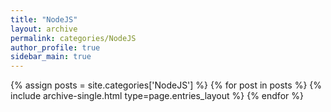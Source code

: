 ```yaml
---
title: "NodeJS"
layout: archive
permalink: categories/NodeJS
author_profile: true
sidebar_main: true
---
```


{% assign posts = site.categories['NodeJS'] %}
{% for post in posts %} {% include archive-single.html type=page.entries_layout %} {% endfor %}
